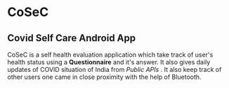 # CoSeC
## Covid Self Care Android App

CoSeC is a self health evaluation application which take track of user's health status using a **Questionnaire** and it's answer. It also gives daily updates of COVID situation of India from _Public APIs_ . It also keep track of other users one came in close proximity with the help of Bluetooth.
